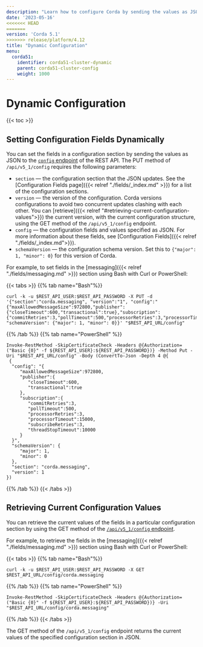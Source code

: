 ```yaml
---
description: "Learn how to configure Corda by sending the values as JSON to the Corda REST API."
date: '2023-05-16'
<<<<<<< HEAD
=======
version: 'Corda 5.1'
>>>>>>> release/platform/4.12
title: "Dynamic Configuration"
menu:
  corda51:
    identifier: corda51-cluster-dynamic
    parent: corda51-cluster-config
    weight: 1000
---
```


# Dynamic Configuration

{{< toc >}}

## Setting Configuration Fields Dynamically

You can set the fields in a configuration section by sending the values as JSON to the <a href="../../reference/rest-api/openapi.html#tag/Configuration-API/operation/put_config">`config` endpoint</a> of the REST API. The PUT method of `/api/v5_1/config` requires the following parameters:
* `section` — the configuration section that the JSON updates. See the [Configuration Fields page]({{< relref "./fields/_index.md" >}}) for a list of the configuration sections.
* `version` — the version of the configuration. Corda versions configurations to avoid two concurrent updates clashing with each other. You can [retrieve]({{< relref "#retrieving-current-configuration-values">}}) the current version, with the current configuration structure, using the GET method of the `/api/v5_1/config` endpoint.
* `config` — the configuration fields and values specified as JSON. For more information about these fields, see [Configuration Fields]({{< relref "./fields/_index.md">}}).
* `schemaVersion` — the configuration schema version. Set this to `{"major": 1, "minor": 0}` for this version of Corda.

For example, to set fields in the [messaging]({{< relref "./fields/messaging.md" >}}) section using Bash with Curl or PowerShell:

   {{< tabs >}}
   {{% tab name="Bash"%}}
   ```shell
   curl -k -u $REST_API_USER:$REST_API_PASSWORD -X PUT -d '{"section":"corda.messaging", "version":"1", "config":"{"maxAllowedMessageSize":972800,"publisher":{"closeTimeout":600,"transactional":true},"subscription":{"commitRetries":3,"pollTimeout":500,"processorRetries":3,"processorTimeout":15000,"subscribeRetries":3,"threadStopTimeout":10000}}", "schemaVersion": {"major": 1, "minor": 0}}' "$REST_API_URL/config"
   ```
   {{% /tab %}}
   {{% tab name="PowerShell" %}}
   ```shell
   Invoke-RestMethod -SkipCertificateCheck -Headers @{Authorization=("Basic {0}" -f ${REST_API_USER}:${REST_API_PASSWORD})} -Method Put -Uri "$REST_API_URL/config" -Body (ConvertTo-Json -Depth 4 @{
    {
     "config": "{
        "maxAllowedMessageSize":972800,
        "publisher":{
           "closeTimeout":600,
           "transactional":true
        },
        "subscription":{
           "commitRetries":3,
           "pollTimeout":500,
           "processorRetries":3,
           "processorTimeout":15000,
           "subscribeRetries":3,
           "threadStopTimeout":10000
        }
     }",
     "schemaVersion": {
        "major": 1,
        "minor": 0
     },
     "section": "corda.messaging",
     "version": 1
   })
   ```
   {{% /tab %}}
   {{< /tabs >}}

## Retrieving Current Configuration Values

You can retrieve the current values of the fields in a particular configuration section by using the GET method of the <a href ="../../reference/rest-api/openapi.html#tag/Configuration-API/operation/get_config__section_">`/api/v5_1/config` endpoint</a>.

For example, to retrieve the fields in the [messaging]({{< relref "./fields/messaging.md" >}}) section using Bash with Curl or PowerShell:

   {{< tabs >}}
   {{% tab name="Bash"%}}
   ```shell
   curl -k -u $REST_API_USER:$REST_API_PASSWORD -X GET $REST_API_URL/config/corda.messaging
   ```
   {{% /tab %}}
   {{% tab name="PowerShell" %}}
   ```shell
   Invoke-RestMethod -SkipCertificateCheck -Headers @{Authorization=("Basic {0}" -f ${REST_API_USER}:${REST_API_PASSWORD})} -Uri "$REST_API_URL/config/corda.messaging"
   ```
   {{% /tab %}}
   {{< /tabs >}}

The GET method of the `/api/v5_1/config` endpoint returns the current values of the specified configuration section in JSON.
